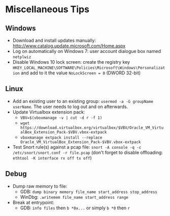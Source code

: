 # Miscellaneous Tips

## Windows

* Download and install updates manually: http://www.catalog.update.microsoft.com/Home.aspx
* Log on automatically on Windows 7: user account dialogue box named `netplwiz`
* Disable Windows 10 lock screen: create the registry key `HKEY_LOCAL_MACHINE\SOFTWARE\Policies\Microsoft\Windows\Personalization` and add to it the value `NoLockScreen = 0` (DWORD 32-bit)

## Linux

* Add an existing user to an existing group: `usermod -a -G groupName userName`. The user needs to log out and on afterwards.
* Update Virtualbox extension pack:
	* `VBV=$(vboxmanage -v | cut -d r -f 1)`
	* `wget https://download.virtualbox.org/virtualbox/$VBV/Oracle_VM_VirtualBox_Extension_Pack-$VBV.vbox-extpack`
	* `vboxmanage extpack install --replace Oracle_VM_VirtualBox_Extension_Pack-$VBV.vbox-extpack`
* Test Snort rule(s) against a pcap file: `snort -A console -q -c /etc/snort/snort.conf -r file.pcap` (don't forget to disable offloading: `ethtool -K interface rx off tx off`)

## Debug

* Dump raw memory to file: 
	* GDB: `dump binary memory file_name start_address stop_address`
	* WinDbg: `.writemem file_name start_address range`
* Break at entrypoint:
	* GDB: `info files` then `b *0x...` or simply `b *0` then `r`
